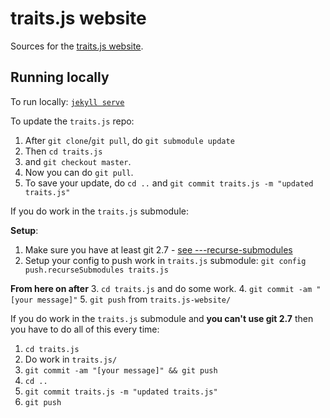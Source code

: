 # traits.js website

Sources for the [traits.js website](https://traitsjs.github.io/traits.js-website/).

## Running locally

To run locally: [`jekyll serve`](https://jekyllrb.com/docs/quickstart/)

To update the `traits.js` repo:
1. After `git clone`/`git pull`, do `git submodule update`
2. Then `cd traits.js`
3. and `git checkout master`.
4. Now you can do `git pull`.
5. To save your update, do `cd ..` and `git commit traits.js -m "updated traits.js"`

If you do work in the `traits.js` submodule:

**Setup**:
1. Make sure you have at least git 2.7 - [see ---recurse-submodules](https://github.com/blog/2094-new-year-new-git-release#new-configuration-setting-for---recurse-submodules)
2. Setup your config to push work in `traits.js` submodule: `git config push.recurseSubmodules traits.js`

**From here on after**
3. `cd traits.js` and do some work.
4. `git commit -am "[your message]"`
5. `git push` from `traits.js-website/`

If you do work in the `traits.js` submodule and **you can't use git 2.7** then you have to do all of this every time:
1. `cd traits.js`
2. Do work in `traits.js/`
3. `git commit -am "[your message]" && git push`
4. `cd ..`
5. `git commit traits.js -m "updated traits.js"`
6. `git push`
